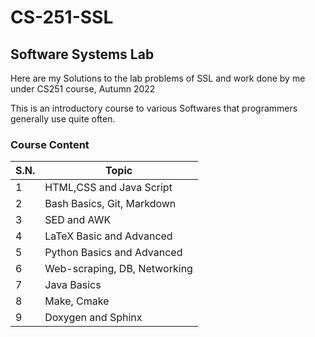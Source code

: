 # CS-251-SSL
## Software Systems Lab
Here are my Solutions to the lab problems of SSL and work done by me under CS251 course, Autumn 2022

This is an introductory course to various Softwares that programmers generally use quite often.

### Course Content
| S.N.        | Topic                        |
| ------------- | ------------- |
| 1           | HTML,CSS and Java Script     |
| 2           | Bash Basics, Git, Markdown   |
| 3           | SED and AWK                  |
| 4           | LaTeX Basic and Advanced     |
| 5           | Python Basics and Advanced   |
| 6           | Web-scraping, DB, Networking |
| 7           | Java Basics                  |
| 8           | Make, Cmake                  |
| 9           | Doxygen and Sphinx           |
